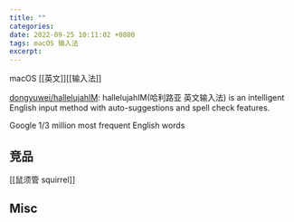 ```yaml
---
title: ""
categories: 
date: 2022-09-25 10:11:02 +0800
tags: macOS 输入法
excerpt: 
---
```



macOS [[英文]][[输入法]]

[dongyuwei/hallelujahIM](https://github.com/dongyuwei/hallelujahIM): hallelujahIM(哈利路亚 英文输入法) is an intelligent English input method with auto-suggestions and spell check features.

Google 1/3 million most frequent English words


## 竞品

[[鼠须管 squirrel]]


## Misc



